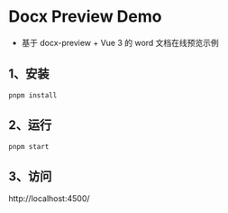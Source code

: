 # Docx Preview Demo

* 基于 docx-preview + Vue 3 的 word 文档在线预览示例

## 1、安装

```
pnpm install
```

## 2、运行

```
pnpm start
```

## 3、访问

http://localhost:4500/

